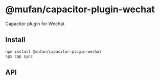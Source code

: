 # @mufan/capacitor-plugin-wechat

Capacitor plugin for Wechat

## Install

```bash
npm install @mufan/capacitor-plugin-wechat
npx cap sync
```

## API

<docgen-index></docgen-index>

<docgen-api>
<!-- run docgen to generate docs from the source -->
<!-- More info: https://github.com/ionic-team/capacitor-docgen -->
</docgen-api>
